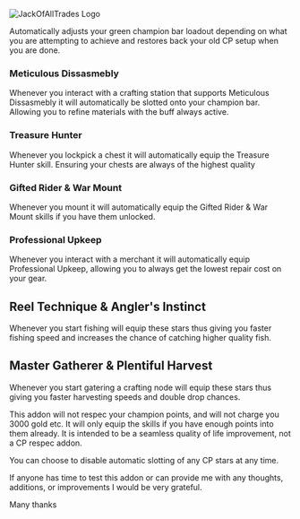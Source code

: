 ![JackOfAllTrades Logo](https://i.imgur.com/EcATikB.png)

Automatically adjusts your green champion bar loadout depending on what you are attempting to achieve and restores back your old CP setup when you are done.

### Meticulous Dissasmebly
Whenever you interact with a crafting station that supports Meticulous Dissasmebly it will automatically be slotted onto your champion bar.
Allowing you to refine materials with the buff always active.

### Treasure Hunter
Whenever you lockpick a chest it will automatically equip the Treasure Hunter skill.
Ensuring your chests are always of the highest quality

### Gifted Rider & War Mount
Whenever you mount it will automatically equip the Gifted Rider & War Mount skills if you have them unlocked.

### Professional Upkeep
Whenever you interact with a merchant it will automatically equip Professional Upkeep, allowing you to always get the lowest repair cost on your gear.

## Reel Technique & Angler's Instinct
Whenever you start fishing will equip these stars thus giving you faster fishing speed and increases the chance of catching higher quality fish.

## Master Gatherer & Plentiful Harvest
Whenever you start gatering a crafting node will equip these stars thus giving you faster harvesting speeds and double drop chances.

This addon will not respec your champion points, and will not charge you 3000 gold etc.
It will only equip the skills if you have enough points into them already.
It is intended to be a seamless quality of life improvement, not a CP respec addon.

You can choose to disable automatic slotting of any CP stars at any time.

If anyone has time to test this addon or can provide me with any thoughts, additions, or improvements I would be very grateful.

Many thanks
